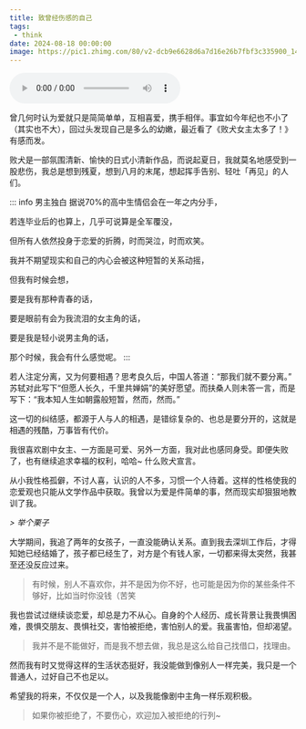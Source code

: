 ```yaml
---
title: 致曾经伤感的自己
tags:
 - think
date: 2024-08-18 00:00:00
image: https://pic1.zhimg.com/80/v2-dcb9e6628d6a7d16e26b7fbf3c335900_1440w.webp?source=1def8aca
---
```


<div class="flex-center my-48px">
  <audio controls src="/songs/homesick.mp3" autoplay />
</div>


曾几何时认为爱就只是简简单单，互相喜爱，携手相伴。事宜如今年纪也不小了（其实也不大），回过头发现自己是多么的幼嫩，最近看了《败犬女主太多了！》有感而发。

败犬是一部氛围清新、愉快的日式小清新作品，而说起夏日，我就莫名地感受到一股悲伤，我总是想到残夏，想到八月的末尾，想起挥手告别、轻吐「再见」的人们。

::: info 男主独白
据说70%的高中生情侣会在一年之内分手，

若连毕业后的也算上，几乎可说算是全军覆没，

但所有人依然投身于恋爱的折腾，时而哭泣，时而欢笑。

我并不期望现实和自己的内心会被这种短暂的关系动摇，

但我有时候会想，

要是我有那种青春的话，

要是眼前有会为我流泪的女主角的话，

要是我是轻小说男主角的话，

那个时候，我会有什么感觉呢。
:::

<!-- more -->

若人注定分离，又为何要相遇？思考良久后，中国人答道：“那我们就不要分离。” 苏轼对此写下“但愿人长久，千里共婵娟”的美好愿望。而扶桑人则未答一言，而是写下：“我本知人生如朝露般短暂，然而，然而。”

这一切的纠结感，都源于人与人的相遇，是错综复杂的、也总是要分开的，这就是相遇的残酷，万事皆有代价。

我很喜欢剧中女主、一方面是可爱、另外一方面，我对此也感同身受。即便失败了，也有继续追求幸福的权利，哈哈~ 什么败犬宣言。

<div class="border-t" />

从小我性格孤僻，不讨人喜，认识的人不多，习惯一个人待着。这样的性格使我的恋爱观也只能从文学作品中获取。我曾以为爱是件简单的事，然而现实却狠狠地教训了我。

*> 举个栗子*

大学期间，我追了两年的女孩子，一直没能确认关系。直到我去深圳工作后，才得知她已经结婚了，孩子都已经生了，对方是个有钱人家，一切都来得太突然，我甚至还没反应过来。

> 有时候，别人不喜欢你，并不是因为你不好，也可能是因为你的某些条件不够好，比如当时你没钱（苦笑

我也尝试过继续谈恋爱，却总是力不从心。自身的个人经历、成长背景让我畏惧困难，畏惧交朋友、畏惧社交，害怕被拒绝，害怕别人的爱。我虽害怕，但却渴望。

> 我并不是不能做好，而是我不想去做，我总是这么给自己找借口，找理由。

然而我有时又觉得这样的生活状态挺好，我没能做到像别人一样完美，我只是一个普通人，过好自己不也足以。

<div class="flex-center">
  <hairy-image class="max-w-780px" src="https://picx.zhimg.com/80/v2-dd4a4875a327eb7060bc1ab19f27839c_1440w.webp?source=1def8aca" />
</div>

希望我的将来，不仅仅是一个人，以及我能像剧中主角一样乐观积极。

> 如果你被拒绝了，不要伤心，欢迎加入被拒绝的行列~
